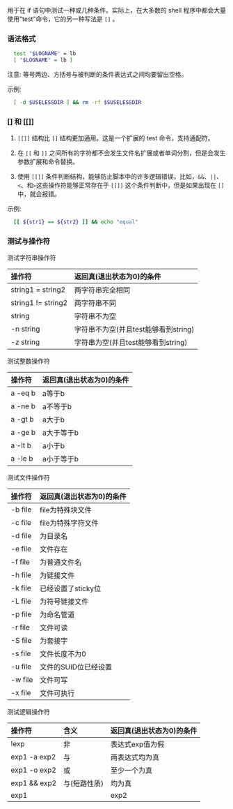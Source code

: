 
用于在 if 语句中测试一种或几种条件。实际上，在大多数的 shell 程序中都会大量使用"test"命令，它的另一种写法是 `[]` 。

### 语法格式

```sh
  test "$LOGNAME" = lb
  [ "$LOGNAME" = lb ]
```
注意: 等号两边、方括号与被判断的条件表达式之间均要留出空格。

示例:
```sh
  [ -d $USELESSDIR ] && rm -rf $SUSELESSDIR
```

### [] 和 [[]]

1. `[[]]` 结构比 `[]` 结构更加通用。这是一个扩展的 test 命令，支持通配符。

2. 在 `[[` 和 `]]` 之间所有的字符都不会发生文件名扩展或者单词分割，但是会发生参数扩展和命令替换。

3. 使用 `[[]]` 条件判断结构，能够防止脚本中的许多逻辑错误，比如，`&&`、`||`、`<`、和`>`这些操作符能够正常存在于 `[[]]` 这个条件判断中，但是如果出现在 `[]` 中，就会报错。

示例:
```sh
  [[ ${str1} == ${str2} ]] && echo "equal"
```


### 测试与操作符

测试字符串操作符

| 操作符               | 返回真(退出状态为0)的条件            |
|:---------------------|:---------------------------------|
|   string1 = string2  | 两字符串完全相同                    |
|   string1 != string2 | 两字符串不同                       |
|   string             | 字符串不为空                       |
|   -n string          | 字符串不为空(并且test能够看到string) |
|   -z string          | 字符串为空(并且test能够看到string)   |

测试整数操作符

| 操作符               | 返回真(退出状态为0)的条件            |
|:---------------------|:--------------------------------|
|    a -eq b           |  a等于b                          |
|    a -ne b           |  a不等于b                        |
|    a -gt b           |  a大于b                          |
|    a -ge b           |  a大于等于b                       |
|    a -lt b           |  a小于b                          |
|    a -le b           |  a小于等于b                       |

测试文件操作符

| 操作符               | 返回真(退出状态为0)的条件            |
|:---------------------|:-------------------------------------|
|    -b file           |  file为特殊块文件                    |
|    -c file           |  file为特殊字符文件                  |
|    -d file           |  为目录名                            |
|    -e file           |  文件存在                            |
|    -f file           |  为普通文件名                        |
|    -h file           |  为链接文件                          |
|    -k file           |  已经设置了sticky位                  |
|    -L file           |  为符号链接文件                      |
|    -p file           |  为命名管道                          |
|    -r file           |  文件可读                            |
|    -S file           |  为套接字                            |
|    -s file           |  文件长度不为0                       |
|    -u file           |  文件的SUID位已经设置                |
|    -w file           |  文件可写                            |
|    -x file           |  文件可执行                          |


测试逻辑操作符

| 操作符               |  含义        | 返回真(退出状态为0)的条件 |
|:---------------------|:-------------|:-------------------------|
|    !exp              |  非          |   表达式exp值为假        |
|    exp1 -a exp2      |  与          |   两表达式均为真         |
|    exp1 -o exp2      |  或          |   至少一个为真           |
|    exp1 && exp2      |  与(短路性质) |   均为真                 |
|    exp1 || exp2      |  或(短路性质) |   至少一个为真           |
